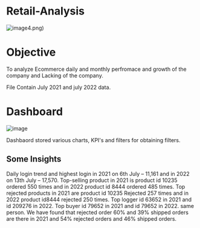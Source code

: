 # Retail-Analysis
![image](https://user-images.githubusercontent.com/111237089/210867829-91df542f-35b2-4127-87b8-5a0be552131d.png)4.png)

# Objective 
To analyze Ecommerce daily and monthly perfromace and growth of the company and Lacking of the company.
 
File Contain July 2021 and july 2022 data.


# Dashboard

![image](https://user-images.githubusercontent.com/111237089/210874365-1795afd4-da8c-4815-8522-182c2b10a80f.png)

Dashbaord stored various charts, KPI's and filters for obtaining filters.

## Some Insights
Daily login trend and highest login in 2021 on 6th July – 11,161 and in 2022  on 13th July – 17,570.
Top-selling product in 2021 is product id 10235 ordered  550 times and in 2022 product id 8444  ordered 485 times.
Top rejected products in 2021 are product id 10235 Rejected 257 times and in 2022 product id8444 rejected 250 times.
Top logger id 63652 in 2021 and id 209276 in 2022.
Top buyer id 79652 in 2021 and id 79652 in 2022. same person.
We have found that rejected order 60% and 39% shipped orders are there in 2021 and  54% rejected orders and 46% shipped orders.
